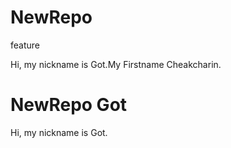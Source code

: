 # NewRepo

feature

Hi, my nickname is Got.My Firstname Cheakcharin.
# NewRepo Got
Hi, my nickname is Got.
